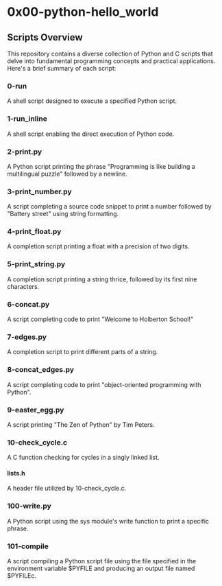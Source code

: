 # 0x00-python-hello_world

## Scripts Overview

This repository contains a diverse collection of Python and C scripts that delve into fundamental programming concepts and practical applications. Here's a brief summary of each script:

### 0-run
A shell script designed to execute a specified Python script.

### 1-run_inline
A shell script enabling the direct execution of Python code.

### 2-print.py
A Python script printing the phrase "Programming is like building a multilingual puzzle" followed by a newline.

### 3-print_number.py
A script completing a source code snippet to print a number followed by "Battery street" using string formatting.

### 4-print_float.py
A completion script printing a float with a precision of two digits.

### 5-print_string.py
A completion script printing a string thrice, followed by its first nine characters.

### 6-concat.py
A script completing code to print "Welcome to Holberton School!"

### 7-edges.py
A completion script to print different parts of a string.

### 8-concat_edges.py
A script completing code to print "object-oriented programming with Python".

### 9-easter_egg.py
A script printing "The Zen of Python" by Tim Peters.

### 10-check_cycle.c
A C function checking for cycles in a singly linked list.

#### lists.h
A header file utilized by 10-check_cycle.c.

### 100-write.py
A Python script using the sys module's write function to print a specific phrase.

### 101-compile
A script compiling a Python script file using the file specified in the environment variable $PYFILE and producing an output file named $PYFILEc.
